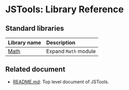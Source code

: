 # JSTools: Library Reference

## Standard libraries
|Library name     |Description                      |
|:---             |:---                             |
|[Math](https://github.com/steelwheels/JSTools/blob/master/Document/math-lib.md) |Expand `Math` module |

## Related document
* [README.md](https://github.com/steelwheels/JSTools/blob/master/README.md): Top level document of JSTools.
